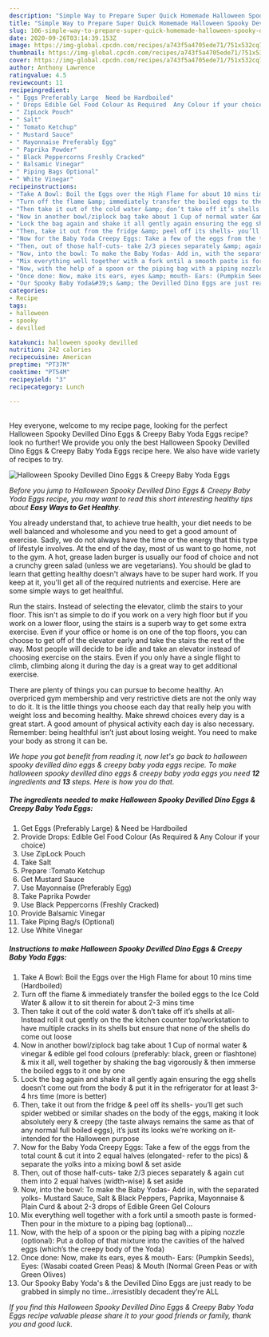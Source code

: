 ```yaml
---
description: "Simple Way to Prepare Super Quick Homemade Halloween Spooky Devilled Dino Eggs &amp;amp; Creepy Baby Yoda Eggs"
title: "Simple Way to Prepare Super Quick Homemade Halloween Spooky Devilled Dino Eggs &amp;amp; Creepy Baby Yoda Eggs"
slug: 106-simple-way-to-prepare-super-quick-homemade-halloween-spooky-devilled-dino-eggs-and-amp-creepy-baby-yoda-eggs
date: 2020-09-26T03:14:39.153Z
image: https://img-global.cpcdn.com/recipes/a743f5a4705ede71/751x532cq70/halloween-spooky-devilled-dino-eggs-creepy-baby-yoda-eggs-recipe-main-photo.jpg
thumbnail: https://img-global.cpcdn.com/recipes/a743f5a4705ede71/751x532cq70/halloween-spooky-devilled-dino-eggs-creepy-baby-yoda-eggs-recipe-main-photo.jpg
cover: https://img-global.cpcdn.com/recipes/a743f5a4705ede71/751x532cq70/halloween-spooky-devilled-dino-eggs-creepy-baby-yoda-eggs-recipe-main-photo.jpg
author: Anthony Lawrence
ratingvalue: 4.5
reviewcount: 11
recipeingredient:
- " Eggs Preferably Large  Need be Hardboiled"
- " Drops Edible Gel Food Colour As Required  Any Colour if your choice"
- " ZipLock Pouch"
- " Salt"
- " Tomato Ketchup"
- " Mustard Sauce"
- " Mayonnaise Preferably Egg"
- " Paprika Powder"
- " Black Peppercorns Freshly Cracked"
- " Balsamic Vinegar"
- " Piping Bags Optional"
- " White Vinegar"
recipeinstructions:
- "Take A Bowl: Boil the Eggs over the High Flame for about 10 mins time (Hardboiled)"
- "Turn off the flame &amp; immediately transfer the boiled eggs to the Ice Cold Water &amp; allow it to sit therein for about 2-3 mins time"
- "Then take it out of the cold water &amp; don’t take off it’s shells at all- Instead roll it out gently on the the kitchen counter top/workstation to have multiple cracks in its shells but ensure that none of the shells do come out loose"
- "Now in another bowl/ziplock bag take about 1 Cup of normal water &amp; vinegar &amp; edible gel food colours (preferably: black, green or flashtone) &amp; mix it all, well together by shaking the bag vigorously &amp; then immerse the boiled eggs to it one by one"
- "Lock the bag again and shake it all gently again ensuring the egg shells doesn’t come out from the body &amp; put it in the refrigerator for at least 3-4 hrs time (more is better)"
- "Then, take it out from the fridge &amp; peel off its shells- you’ll get such spider webbed or similar shades on the body of the eggs, making it look absolutely eery &amp; creepy (the taste always remains the same as that of any normal full boiled eggs), it’s just its looks we’re working on it- intended for the Halloween purpose"
- "Now for the Baby Yoda Creepy Eggs: Take a few of the eggs from the total count &amp; cut it into 2 equal halves (elongated- refer to the pics) &amp; separate the yolks into a mixing bowl &amp; set aside"
- "Then, out of those half-cuts- take 2/3 pieces separately &amp; again cut them into 2 equal halves (width-wise) &amp; set aside"
- "Now, into the bowl: To make the Baby Yodas- Add in, with the separated yolks- Mustard Sauce, Salt &amp; Black Peppers, Paprika, Mayonnaise &amp; Plain Curd &amp; about 2-3 drops of Edible Green Gel Colours"
- "Mix everything well together with a fork until a smooth paste is formed- Then pour in the mixture to a piping bag (optional)..."
- "Now, with the help of a spoon or the piping bag with a piping nozzle (optional): Put a dollop of that mixture into the cavities of the halved eggs (which’s the creepy body of the Yoda)"
- "Once done: Now, make its ears, eyes &amp; mouth- Ears: (Pumpkin Seeds), Eyes: (Wasabi coated Green Peas) &amp; Mouth (Normal Green Peas or with Green Olives)"
- "Our Spooky Baby Yoda&#39;s &amp; the Devilled Dino Eggs are just ready to be grabbed in simply no time...irresistibly decadent they’re ALL"
categories:
- Recipe
tags:
- halloween
- spooky
- devilled

katakunci: halloween spooky devilled 
nutrition: 242 calories
recipecuisine: American
preptime: "PT37M"
cooktime: "PT54M"
recipeyield: "3"
recipecategory: Lunch

---
```

<br>
Hey everyone, welcome to my recipe page, looking for the perfect Halloween Spooky Devilled Dino Eggs &amp; Creepy Baby Yoda Eggs recipe? look no further! We provide you only the best Halloween Spooky Devilled Dino Eggs &amp; Creepy Baby Yoda Eggs recipe here. We also have wide variety of recipes to try.
<br>


![Halloween Spooky Devilled Dino Eggs &amp; Creepy Baby Yoda Eggs](https://img-global.cpcdn.com/recipes/a743f5a4705ede71/751x532cq70/halloween-spooky-devilled-dino-eggs-creepy-baby-yoda-eggs-recipe-main-photo.jpg)

<i>Before you jump to Halloween Spooky Devilled Dino Eggs &amp; Creepy Baby Yoda Eggs recipe, you may want to read this short interesting healthy tips about <strong>Easy Ways to Get Healthy</strong>.</i>

You already understand that, to achieve true health, your diet needs to be well balanced and wholesome and you need to get a good amount of exercise. Sadly, we do not always have the time or the energy that this type of lifestyle involves. At the end of the day, most of us want to go home, not to the gym. A hot, grease laden burger is usually our food of choice and not a crunchy green salad (unless we are vegetarians). You should be glad to learn that getting healthy doesn't always have to be super hard work. If you keep at it, you'll get all of the required nutrients and exercise. Here are some simple ways to get healthful.

Run the stairs. Instead of selecting the elevator, climb the stairs to your floor. This isn't as simple to do if you work on a very high floor but if you work on a lower floor, using the stairs is a superb way to get some extra exercise. Even if your office or home is on one of the top floors, you can choose to get off of the elevator early and take the stairs the rest of the way. Most people will decide to be idle and take an elevator instead of choosing exercise on the stairs. Even if you only have a single flight to climb, climbing along it during the day is a great way to get additional exercise. 

There are plenty of things you can pursue to become healthy. An overpriced gym membership and very restrictive diets are not the only way to do it. It is the little things you choose each day that really help you with weight loss and becoming healthy. Make shrewd choices every day is a great start. A good amount of physical activity each day is also necessary. Remember: being healthful isn’t just about losing weight. You need to make your body as strong it can be. 


<i>We hope you got benefit from reading it, now let's go back to halloween spooky devilled dino eggs &amp; creepy baby yoda eggs recipe. To make halloween spooky devilled dino eggs &amp; creepy baby yoda eggs you need <strong>12</strong> ingredients and <strong>13</strong> steps. Here is how you do that.
</i>

##### The ingredients needed to make Halloween Spooky Devilled Dino Eggs &amp; Creepy Baby Yoda Eggs:

1. Get  Eggs (Preferably Large) &amp; Need be Hardboiled
1. Provide  Drops: Edible Gel Food Colour (As Required &amp; Any Colour if your choice)
1. Use  ZipLock Pouch
1. Take  Salt
1. Prepare  :Tomato Ketchup
1. Get  Mustard Sauce
1. Use  Mayonnaise (Preferably Egg)
1. Take  Paprika Powder
1. Use  Black Peppercorns (Freshly Cracked)
1. Provide  Balsamic Vinegar
1. Take  Piping Bag/s (Optional)
1. Use  White Vinegar


##### Instructions to make Halloween Spooky Devilled Dino Eggs &amp; Creepy Baby Yoda Eggs:

1. Take A Bowl: Boil the Eggs over the High Flame for about 10 mins time (Hardboiled)
1. Turn off the flame &amp; immediately transfer the boiled eggs to the Ice Cold Water &amp; allow it to sit therein for about 2-3 mins time
1. Then take it out of the cold water &amp; don’t take off it’s shells at all- Instead roll it out gently on the the kitchen counter top/workstation to have multiple cracks in its shells but ensure that none of the shells do come out loose
1. Now in another bowl/ziplock bag take about 1 Cup of normal water &amp; vinegar &amp; edible gel food colours (preferably: black, green or flashtone) &amp; mix it all, well together by shaking the bag vigorously &amp; then immerse the boiled eggs to it one by one
1. Lock the bag again and shake it all gently again ensuring the egg shells doesn’t come out from the body &amp; put it in the refrigerator for at least 3-4 hrs time (more is better)
1. Then, take it out from the fridge &amp; peel off its shells- you’ll get such spider webbed or similar shades on the body of the eggs, making it look absolutely eery &amp; creepy (the taste always remains the same as that of any normal full boiled eggs), it’s just its looks we’re working on it- intended for the Halloween purpose
1. Now for the Baby Yoda Creepy Eggs: Take a few of the eggs from the total count &amp; cut it into 2 equal halves (elongated- refer to the pics) &amp; separate the yolks into a mixing bowl &amp; set aside
1. Then, out of those half-cuts- take 2/3 pieces separately &amp; again cut them into 2 equal halves (width-wise) &amp; set aside
1. Now, into the bowl: To make the Baby Yodas- Add in, with the separated yolks- Mustard Sauce, Salt &amp; Black Peppers, Paprika, Mayonnaise &amp; Plain Curd &amp; about 2-3 drops of Edible Green Gel Colours
1. Mix everything well together with a fork until a smooth paste is formed- Then pour in the mixture to a piping bag (optional)...
1. Now, with the help of a spoon or the piping bag with a piping nozzle (optional): Put a dollop of that mixture into the cavities of the halved eggs (which’s the creepy body of the Yoda)
1. Once done: Now, make its ears, eyes &amp; mouth- Ears: (Pumpkin Seeds), Eyes: (Wasabi coated Green Peas) &amp; Mouth (Normal Green Peas or with Green Olives)
1. Our Spooky Baby Yoda&#39;s &amp; the Devilled Dino Eggs are just ready to be grabbed in simply no time...irresistibly decadent they’re ALL


<i>If you find this Halloween Spooky Devilled Dino Eggs &amp; Creepy Baby Yoda Eggs recipe valuable please share it to your good friends or family, thank you and good luck.</i>
